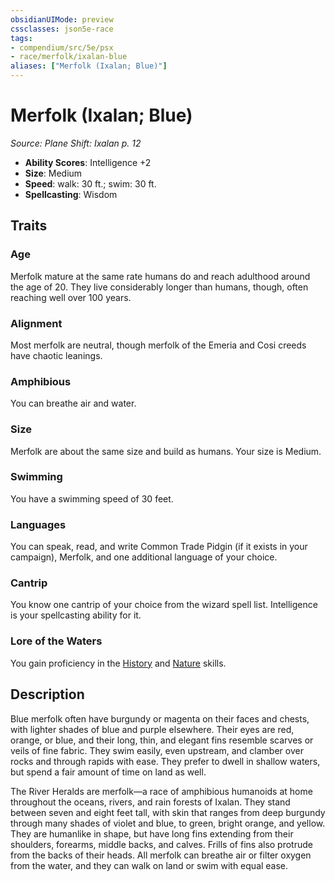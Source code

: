 ```yaml
---
obsidianUIMode: preview
cssclasses: json5e-race
tags:
- compendium/src/5e/psx
- race/merfolk/ixalan-blue
aliases: ["Merfolk (Ixalan; Blue)"]
---
```

# Merfolk (Ixalan; Blue)
*Source: Plane Shift: Ixalan p. 12*  

- **Ability Scores**: Intelligence +2
- **Size**: Medium
- **Speed**: walk: 30 ft.; swim: 30 ft.
- **Spellcasting**: Wisdom

## Traits

### Age

Merfolk mature at the same rate humans do and reach adulthood around the age of 20. They live considerably longer than humans, though, often reaching well over 100 years.

### Alignment

Most merfolk are neutral, though merfolk of the Emeria and Cosi creeds have chaotic leanings.

### Amphibious

You can breathe air and water.

### Size

Merfolk are about the same size and build as humans. Your size is Medium.

### Swimming

You have a swimming speed of 30 feet.

### Languages

You can speak, read, and write Common Trade Pidgin (if it exists in your campaign), Merfolk, and one additional language of your choice.

### Cantrip

You know one cantrip of your choice from the wizard spell list. Intelligence is your spellcasting ability for it.

### Lore of the Waters

You gain proficiency in the [History](Mechanics/Rules/skills.md#History) and [Nature](Mechanics/Rules/skills.md#Nature) skills.

## Description

Blue merfolk often have burgundy or magenta on their faces and chests, with lighter shades of blue and purple elsewhere. Their eyes are red, orange, or blue, and their long, thin, and elegant fins resemble scarves or veils of fine fabric. They swim easily, even upstream, and clamber over rocks and through rapids with ease. They prefer to dwell in shallow waters, but spend a fair amount of time on land as well.

The River Heralds are merfolk—a race of amphibious humanoids at home throughout the oceans, rivers, and rain forests of Ixalan. They stand between seven and eight feet tall, with skin that ranges from deep burgundy through many shades of violet and blue, to green, bright orange, and yellow. They are humanlike in shape, but have long fins extending from their shoulders, forearms, middle backs, and calves. Frills of fins also protrude from the backs of their heads. All merfolk can breathe air or filter oxygen from the water, and they can walk on land or swim with equal ease.